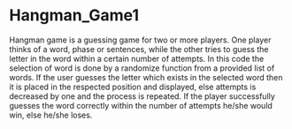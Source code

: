 # Hangman_Game1
Hangman game is a guessing game for two or more players. One player thinks of a word, phase or sentences, while the other tries to guess the letter in the word  within a certain number of attempts. In this code the selection of word is done by a randomize function from a provided list of words. If the user guesses the letter which exists in the selected word then it is placed in the respected position and displayed, else attempts is decreased by one and the process is repeated. If the player successfully guesses the word correctly within the number of attempts he/she would win, else he/she loses.
